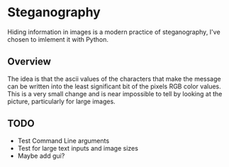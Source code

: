 # Steganography

Hiding information in images is a modern practice of steganography, I've chosen to imlement it with Python.

## Overview
The idea is that the ascii values of the characters that make the message can be written into the least significant bit of the pixels RGB color values. This is a very small change and is near impossible to tell by looking at the picture, particularly for large images.

## TODO

* Test Command Line arguments
* Test for large text inputs and image sizes
* Maybe add gui?
